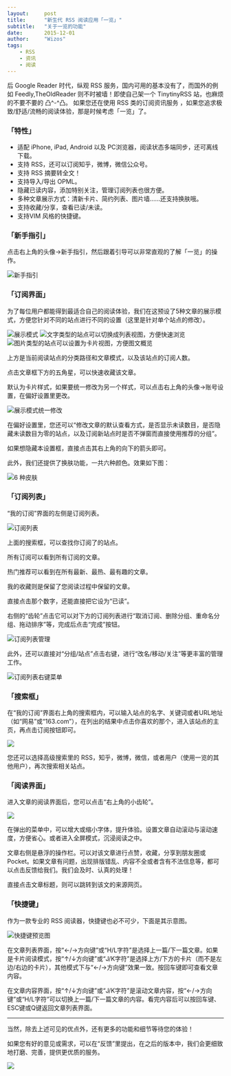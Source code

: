 ```yaml
---
layout:     post
title:      "新生代 RSS 阅读应用「一览」"
subtitle:   "关于一览的功能"
date:       2015-12-01
author:     "Wizos"
tags:
    - RSS
    - 资讯
    - 阅读
---
```



后 Google Reader 时代，纵观 RSS 服务，国内可用的基本没有了，而国外的例如 Feedly,TheOldReader 则不时被墙！即使自己架一个 TinytinyRSS 站，也麻烦的不要不要的 凸^-^凸。
如果您还在使用 RSS 类的订阅资讯服务 ，如果您追求极致/舒适/流畅的阅读体验，那是时候考虑「一览」了。


### 「特性」

> 
* 适配 iPhone, iPad, Android 以及 PC浏览器，阅读状态多端同步，还可离线下载。
* 支持 RSS，还可以订阅知乎，微博，微信公众号。
* 支持 RSS 摘要转全文！
* 支持导入/导出 OPML。
* 隐藏已读内容，添加特别关注，管理订阅列表也很方便。
* 多种文章展示方式：清新卡片、简约列表、图片墙……还支持换肤哦。
* 支持收藏/分享，查看已读/未读。
* 支持VIM 风格的快捷键。


### 「新手指引」
点击右上角的头像→新手指引，然后跟着引导可以非常直观的了解「一览」的操作。

![新手指引](/img/1-about-me/guide.png)

### 「订阅界面」
为了每位用户都能得到最适合自己的阅读体验，我们在这预设了5种文章的展示模式，方便您针对不同的站点进行不同的设置（这里是针对单个站点的修改）。

![展示模式](/img/1-about-me/show-type.png)
![文字类型的站点可以切换成列表视图，方便快速浏览](/img/1-about-me/show-list.png)
![图片类型的站点可以设置为卡片视图，方便图文概览](/img/1-about-me/show-maga.png)

上方是当前阅读站点的分类路径和文章模式，以及该站点的订阅人数。

点击文章框下方的五角星，可以快速收藏该文章。

默认为卡片样式，如果要统一修改为另一个样式，可以点击右上角的头像→账号设置，在偏好设置里更改。

![展示模式统一修改](/img/1-about-me/show-set.png)

在偏好设置里，您还可以“修改文章的默认查看方式，是否显示未读数目，是否隐藏未读数目为零的站点，以及订阅新站点时是否不弹窗而直接使用推荐的分组”。

如果想隐藏本设置框，直接点击其右上角的向下的箭头即可。

此外，我们还提供了换肤功能，一共六种颜色。效果如下图：

![6 种皮肤](/img/1-about-me/theme.png)

### 「订阅列表」
“我的订阅”界面的左侧是订阅列表。

![订阅列表](/img/1-about-me/list-sub.png)

上面的搜索框，可以查找你订阅了的站点。

所有订阅可以看到所有订阅的文章。

热门推荐可以看到在所有最新、最热、最有趣的文章。

我的收藏则是保留了您阅读过程中保留的文章。

直接点击那个数字，还能直接把它设为“已读”。

右侧的“齿轮”点击它可以对下方的订阅列表进行“取消订阅、删除分组、重命名分组、拖动排序”等，完成后点击“完成”按钮。

![订阅列表管理](/img/1-about-me/list-sub-mana.png)

此外，还可以直接对“分组/站点”点击右键，进行“改名/移动/关注”等更丰富的管理工作。

![订阅列表右键菜单](/img/1-about-me/list-sub-righthand.png)

### 「搜索框」
在“我的订阅”界面右上角的搜索框内，可以输入站点的名字、关键词或者URL地址（如“网易”或“163.com”），在列出的结果中点击你喜欢的那个，进入该站点的主页，再点击订阅按钮即可。

![](/img/1-about-me/search.png)

您还可以选择高级搜索里的 RSS，知乎，微博，微信，或者用户（使用一览的其他用户），再次搜索相关站点。
### 「阅读界面」
进入文章的阅读界面后，您可以点击“右上角的小齿轮”。

![](/img/1-about-me/post(list).png)

在弹出的菜单中，可以增大或缩小字体，提升体验。设置文章自动滚动与滚动速度，方便省心。或者进入全屏模式，沉浸阅读之中。

文章右侧是悬浮的操作栏。可以对该文章进行点赞，收藏，分享到朋友圈或 Pocket。如果文章有问题，出现排版错乱、内容不全或者含有不法信息等，都可以点击反馈给我们。我们会及时、认真的处理！

直接点击文章标题，则可以跳转到该文的来源网页。

### 「快捷键」
作为一款专业的 RSS 阅读器，快捷键也必不可少，下面是其示意图。

![快捷键预览图](/img/1-about-me/hotkey.png)

在文章列表界面，按“←/→方向键”或“H/L字符”是选择上一篇/下一篇文章。如果是卡片阅读模式，按“↑/↓方向键”或“J/K字符”是选择上方/下方的卡片（而不是左边/右边的卡片），其他模式下与“←/→方向键”效果一致。按回车键即可查看文章内容。

在文章内容界面，按“↑/↓方向键”或“J/K字符”是滚动文章内容，按“←/→方向键”或“H/L字符”可以切换上一篇/下一篇文章的内容。看完内容后可以按回车键、ESC键或Q键返回文章列表界面。

---
当然，除去上述可见的优点外，还有更多的功能和细节等待您的体验！

如果您有好的意见或需求，可以在“反馈”里提出，在之后的版本中，我们会更细致地打磨、完善，提供更优质的服务。

![](/img/1-about-me/look.png)
